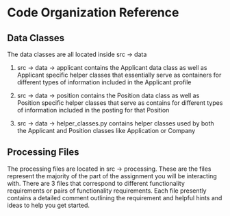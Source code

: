 # Code Organization Reference

## Data Classes

The data classes are all located inside src -> data

1) src -> data -> applicant contains the Applicant data class as well as Applicant specific helper classes that essentially serve as containers
for different types of information included in the Applicant profile

2) src -> data -> position contains the Position data class as well as Position specific helper classes that serve as contains for different types of information included in the posting for that Position 

3) src -> data -> helper_classes.py contains helper classes used by both the Applicant and Position classes like Application or Company

## Processing Files

The processing files are located in src -> processing. These are the files represent the majority of the part of the assignment you will be interacting with. There are 3 files that correspond to different functionality requirements or pairs of functionality requirements. Each file presently contains a detailed comment outlining the requirement and helpful hints and ideas to help you get started.
